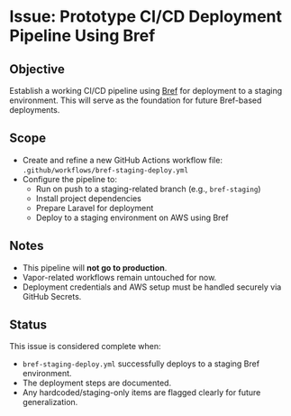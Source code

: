 # Issue: Prototype CI/CD Deployment Pipeline Using Bref

## Objective

Establish a working CI/CD pipeline using [Bref](https://bref.sh/) for deployment to a staging environment. This will serve as the foundation for future Bref-based deployments.

## Scope

- Create and refine a new GitHub Actions workflow file:  
  `.github/workflows/bref-staging-deploy.yml`
- Configure the pipeline to:
  - Run on push to a staging-related branch (e.g., `bref-staging`)
  - Install project dependencies
  - Prepare Laravel for deployment
  - Deploy to a staging environment on AWS using Bref

## Notes

- This pipeline will **not go to production**.
- Vapor-related workflows remain untouched for now.
- Deployment credentials and AWS setup must be handled securely via GitHub Secrets.

## Status

This issue is considered complete when:

- `bref-staging-deploy.yml` successfully deploys to a staging Bref environment.
- The deployment steps are documented.
- Any hardcoded/staging-only items are flagged clearly for future generalization.